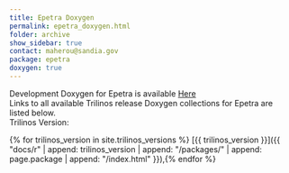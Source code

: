 ```yaml
---
title: Epetra Doxygen
permalink: epetra_doxygen.html
folder: archive
show_sidebar: true
contact: maherou@sandia.gov
package: epetra
doxygen: true
---
```


Development Doxygen for Epetra is available [Here](docs//epetra/index.html)  
Links to all available Trilinos release Doxygen collections for Epetra are listed below.  
Trilinos Version: 

{% for trilinos_version in site.trilinos_versions %}
[{{ trilinos_version }}]({{ "docs/r" | append: trilinos_version | append: "/packages/" | append: page.package | append: "/index.html" }}),{% endfor %}
